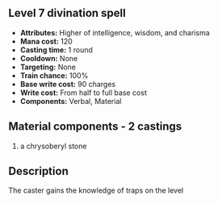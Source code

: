## Level 7 divination spell
- **Attributes:** Higher of intelligence, wisdom, and charisma
- **Mana cost:** 120
- **Casting time:** 1 round
- **Cooldown:** None
- **Targeting:** None
- **Train chance:** 100%
- **Base write cost:** 90 charges
- **Write cost:** From half to full base cost
- **Components:** Verbal, Material
## Material components - 2 castings
1. a chrysoberyl stone
## Description
The caster gains the knowledge of traps on the level
